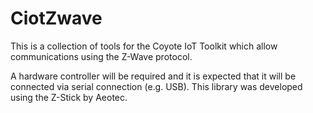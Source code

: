 # CiotZwave

This is a collection of tools for the Coyote IoT Toolkit which allow communications using the Z-Wave protocol.

A hardware controller will be required and it is expected that it will be connected via serial connection (e.g. USB). This library was developed using the Z-Stick by Aeotec.
